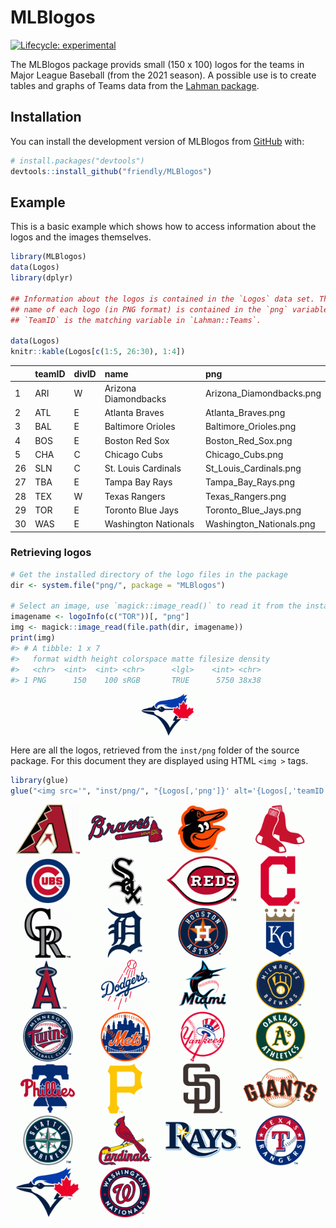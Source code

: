 
<!-- README.md is generated from README.Rmd. Please edit that file -->

# MLBlogos

<!-- badges: start -->

[![Lifecycle:
experimental](https://img.shields.io/badge/lifecycle-experimental-orange.svg)](https://lifecycle.r-lib.org/articles/stages.html#experimental)
<!-- badges: end -->

The MLBlogos package provids small (150 x 100) logos for the teams in
Major League Baseball (from the 2021 season). A possible use is to
create tables and graphs of Teams data from the [Lahman
package](https://github.com/cdalzell/Lahman).

## Installation

You can install the development version of MLBlogos from
[GitHub](https://github.com/) with:

``` r
# install.packages("devtools")
devtools::install_github("friendly/MLBlogos")
```

## Example

This is a basic example which shows how to access information about the
logos and the images themselves.

``` r
library(MLBlogos)
data(Logos)
library(dplyr)

## Information about the logos is contained in the `Logos` data set. The file
## name of each logo (in PNG format) is contained in the `png` variable.
## `TeamID` is the matching variable in `Lahman::Teams`.

data(Logos)
knitr::kable(Logos[c(1:5, 26:30), 1:4])
```

|     | teamID | divID | name                 | png                      |
|:----|:-------|:------|:---------------------|:-------------------------|
| 1   | ARI    | W     | Arizona Diamondbacks | Arizona_Diamondbacks.png |
| 2   | ATL    | E     | Atlanta Braves       | Atlanta_Braves.png       |
| 3   | BAL    | E     | Baltimore Orioles    | Baltimore_Orioles.png    |
| 4   | BOS    | E     | Boston Red Sox       | Boston_Red_Sox.png       |
| 5   | CHA    | C     | Chicago Cubs         | Chicago_Cubs.png         |
| 26  | SLN    | C     | St. Louis Cardinals  | St_Louis_Cardinals.png   |
| 27  | TBA    | E     | Tampa Bay Rays       | Tampa_Bay_Rays.png       |
| 28  | TEX    | W     | Texas Rangers        | Texas_Rangers.png        |
| 29  | TOR    | E     | Toronto Blue Jays    | Toronto_Blue_Jays.png    |
| 30  | WAS    | E     | Washington Nationals | Washington_Nationals.png |

### Retrieving logos

``` r
# Get the installed directory of the logo files in the package
dir <- system.file("png/", package = "MLBlogos")

# Select an image, use `magick::image_read()` to read it from the installed directory
imagename <- logoInfo(c("TOR"))[, "png"]
img <- magick::image_read(file.path(dir, imagename))
print(img)
#> # A tibble: 1 x 7
#>   format width height colorspace matte filesize density
#>   <chr>  <int>  <int> <chr>      <lgl>    <int> <chr>  
#> 1 PNG      150    100 sRGB       TRUE      5750 38x38
```

<img src="man/figures/README-oneimage-1.png" width="20%" style="display: block; margin: auto;" />

Here are all the logos, retrieved from the `inst/png` folder of the
source package. For this document they are displayed using HTML `<img >`
tags.

``` r
library(glue)
glue("<img src='", "inst/png/", "{Logos[,'png']}' alt='{Logos[,'teamID']}' height=80>")
```

<img src='inst/png/Arizona_Diamondbacks.png' alt='ARI' height=80>
<img src='inst/png/Atlanta_Braves.png' alt='ATL' height=80>
<img src='inst/png/Baltimore_Orioles.png' alt='BAL' height=80>
<img src='inst/png/Boston_Red_Sox.png' alt='BOS' height=80>
<img src='inst/png/Chicago_Cubs.png' alt='CHA' height=80>
<img src='inst/png/Chicago_White_Sox.png' alt='CHN' height=80>
<img src='inst/png/Cincinnati_Reds.png' alt='CIN' height=80>
<img src='inst/png/Cleveland_Indians.png' alt='CLE' height=80>
<img src='inst/png/Colorado_Rockies.png' alt='COL' height=80>
<img src='inst/png/Detroit_Tigers.png' alt='DET' height=80>
<img src='inst/png/Houston_Astros.png' alt='HOU' height=80>
<img src='inst/png/Kansas_City_Royals.png' alt='KCA' height=80>
<img src='inst/png/Los_Angeles_Angels.png' alt='LAA' height=80>
<img src='inst/png/Los_Angeles_Dodgers.png' alt='LAN' height=80>
<img src='inst/png/Miami_Marlins.png' alt='MIA' height=80>
<img src='inst/png/Milwaukee_Brewers.png' alt='MIL' height=80>
<img src='inst/png/Minnesota_Twins.png' alt='MIN' height=80>
<img src='inst/png/New_York_Mets.png' alt='NYA' height=80>
<img src='inst/png/New_York_Yankees.png' alt='NYN' height=80>
<img src='inst/png/Oakland_Athletics.png' alt='OAK' height=80>
<img src='inst/png/Philadelphia_Phillies.png' alt='PHI' height=80>
<img src='inst/png/Pittsburgh_Pirates.png' alt='PIT' height=80>
<img src='inst/png/San_Diego_Padres.png' alt='SDN' height=80>
<img src='inst/png/San_Francisco_Giants.png' alt='SEA' height=80>
<img src='inst/png/Seattle_Mariners.png' alt='SFN' height=80>
<img src='inst/png/St_Louis_Cardinals.png' alt='SLN' height=80>
<img src='inst/png/Tampa_Bay_Rays.png' alt='TBA' height=80>
<img src='inst/png/Texas_Rangers.png' alt='TEX' height=80>
<img src='inst/png/Toronto_Blue_Jays.png' alt='TOR' height=80>
<img src='inst/png/Washington_Nationals.png' alt='WAS' height=80>
